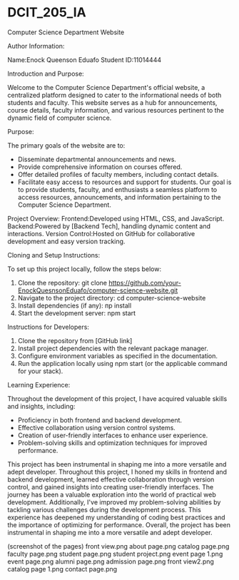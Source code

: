 # DCIT_205_IA
Computer Science Department Website

Author Information:

Name:Enock Queenson Eduafo
Student ID:11014444


 Introduction and Purpose:

Welcome to the Computer Science Department's official website, a centralized platform designed to cater to the informational needs of both students and faculty. This website serves as a hub for announcements, course details, faculty information, and various resources pertinent to the dynamic field of computer science.

Purpose:

The primary goals of the website are to:
- Disseminate departmental announcements and news.
- Provide comprehensive information on courses offered.
- Offer detailed profiles of faculty members, including contact details.
- Facilitate easy access to resources and support for students.
Our goal is to provide students, faculty, and enthusiasts a seamless platform to access resources, announcements, and information pertaining to the Computer Science Department.

Project Overview:
Frontend:Developed using HTML, CSS, and JavaScript.
Backend:Powered by [Backend Tech], handling  dynamic content and interactions.
Version Control:Hosted on GitHub for collaborative development and easy version tracking.

Cloning and Setup Instructions:

To set up this project locally, follow the steps below:

1. Clone the repository:
git clone https://github.com/your-EnockQuesnsonEduafo/computer-science-website.git
2. Navigate to the project directory:
cd computer-science-website
3. Install dependencies (if any):
пр install
4. Start the development server:
npm start

Instructions for Developers:
1. Clone the repository from [GitHub link]
2. Install project dependencies with the relevant package manager.
3. Configure environment variables as specified in the documentation.
4. Run the application locally using npm start (or the applicable command for your stack).

 Learning Experience:

Throughout the development of this project, I have acquired valuable skills and insights, including:
- Proficiency in both frontend and backend development.
- Effective collaboration using version control systems.
- Creation of user-friendly interfaces to enhance user experience.
- Problem-solving skills and optimization techniques for improved performance.

This project has been instrumental in shaping me into a more versatile and adept developer.
Throughout this project, I honed my skills in frontend and backend development, learned effective collaboration through version control, and gained insights into creating user-friendly interfaces. The journey has been a valuable exploration into the world of practical web development.
Additionally, I've improved my problem-solving abilities by tackling various challenges during the development process. This experience has deepened my understanding of coding best practices and the importance of optimizing for performance. Overall, the project has been instrumental in shaping me into a more versatile and adept developer.


(screenshot of the pages)
front  view.png
about page.png
catalog page.png
faculty page.png
student page.png
student project.png
event page 1.png
event page.png
alumni page.png
admission page.png
front view2.png
catalog page 1.png
contact page.png

